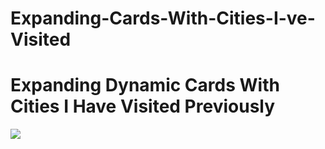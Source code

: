 # Expanding-Cards-With-Cities-I-ve-Visited

<h1> Expanding Dynamic Cards With Cities I Have Visited Previously </h1>

![](Final.gif)
